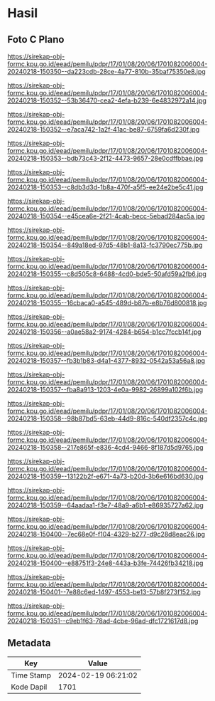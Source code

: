# Hasil

## Foto C Plano

https://sirekap-obj-formc.kpu.go.id/eead/pemilu/pdpr/17/01/08/20/06/1701082006004-20240218-150350--da223cdb-28ce-4a77-810b-35baf75350e8.jpg

https://sirekap-obj-formc.kpu.go.id/eead/pemilu/pdpr/17/01/08/20/06/1701082006004-20240218-150352--53b36470-cea2-4efa-b239-6e4832972a14.jpg

https://sirekap-obj-formc.kpu.go.id/eead/pemilu/pdpr/17/01/08/20/06/1701082006004-20240218-150352--e7aca742-1a2f-41ac-be87-6759fa6d230f.jpg

https://sirekap-obj-formc.kpu.go.id/eead/pemilu/pdpr/17/01/08/20/06/1701082006004-20240218-150353--bdb73c43-2f12-4473-9657-28e0cdffbbae.jpg

https://sirekap-obj-formc.kpu.go.id/eead/pemilu/pdpr/17/01/08/20/06/1701082006004-20240218-150353--c8db3d3d-1b8a-470f-a5f5-ee24e2be5c41.jpg

https://sirekap-obj-formc.kpu.go.id/eead/pemilu/pdpr/17/01/08/20/06/1701082006004-20240218-150354--e45cea6e-2f21-4cab-becc-5ebad284ac5a.jpg

https://sirekap-obj-formc.kpu.go.id/eead/pemilu/pdpr/17/01/08/20/06/1701082006004-20240218-150354--849a18ed-97d5-48b1-8a13-fc3790ec775b.jpg

https://sirekap-obj-formc.kpu.go.id/eead/pemilu/pdpr/17/01/08/20/06/1701082006004-20240218-150355--c8d505c8-6488-4cd0-bde5-50afd59a2fb6.jpg

https://sirekap-obj-formc.kpu.go.id/eead/pemilu/pdpr/17/01/08/20/06/1701082006004-20240218-150355--16cbaca0-a545-489d-b87b-e8b76d800818.jpg

https://sirekap-obj-formc.kpu.go.id/eead/pemilu/pdpr/17/01/08/20/06/1701082006004-20240218-150356--a0ae58a2-9174-4284-b654-b1cc7fccb14f.jpg

https://sirekap-obj-formc.kpu.go.id/eead/pemilu/pdpr/17/01/08/20/06/1701082006004-20240218-150357--fb3b1b83-d4a1-4377-8932-0542a53a56a8.jpg

https://sirekap-obj-formc.kpu.go.id/eead/pemilu/pdpr/17/01/08/20/06/1701082006004-20240218-150357--fba8a913-1203-4e0a-9982-26899a102f6b.jpg

https://sirekap-obj-formc.kpu.go.id/eead/pemilu/pdpr/17/01/08/20/06/1701082006004-20240218-150358--98b87bd5-63eb-44d9-816c-540df2357c4c.jpg

https://sirekap-obj-formc.kpu.go.id/eead/pemilu/pdpr/17/01/08/20/06/1701082006004-20240218-150358--217e865f-e836-4cd4-9466-8f187d5d9765.jpg

https://sirekap-obj-formc.kpu.go.id/eead/pemilu/pdpr/17/01/08/20/06/1701082006004-20240218-150359--13122b2f-e671-4a73-b20d-3b6e616bd630.jpg

https://sirekap-obj-formc.kpu.go.id/eead/pemilu/pdpr/17/01/08/20/06/1701082006004-20240218-150359--64aadaa1-f3e7-48a9-a6b1-e86935727a62.jpg

https://sirekap-obj-formc.kpu.go.id/eead/pemilu/pdpr/17/01/08/20/06/1701082006004-20240218-150400--7ec68e0f-f104-4329-b277-d9c28d8eac26.jpg

https://sirekap-obj-formc.kpu.go.id/eead/pemilu/pdpr/17/01/08/20/06/1701082006004-20240218-150400--e88751f3-24e8-443a-b3fe-74426fb34218.jpg

https://sirekap-obj-formc.kpu.go.id/eead/pemilu/pdpr/17/01/08/20/06/1701082006004-20240218-150401--7e88c6ed-1497-4553-be13-57b8f273f152.jpg

https://sirekap-obj-formc.kpu.go.id/eead/pemilu/pdpr/17/01/08/20/06/1701082006004-20240218-150351--c9eb1f63-78ad-4cbe-96ad-dfc1721617d8.jpg


## Metadata

| Key        | Value               |
| ---------- | ------------------- |
| Time Stamp | 2024-02-19 06:21:02 |
| Kode Dapil | 1701                |



